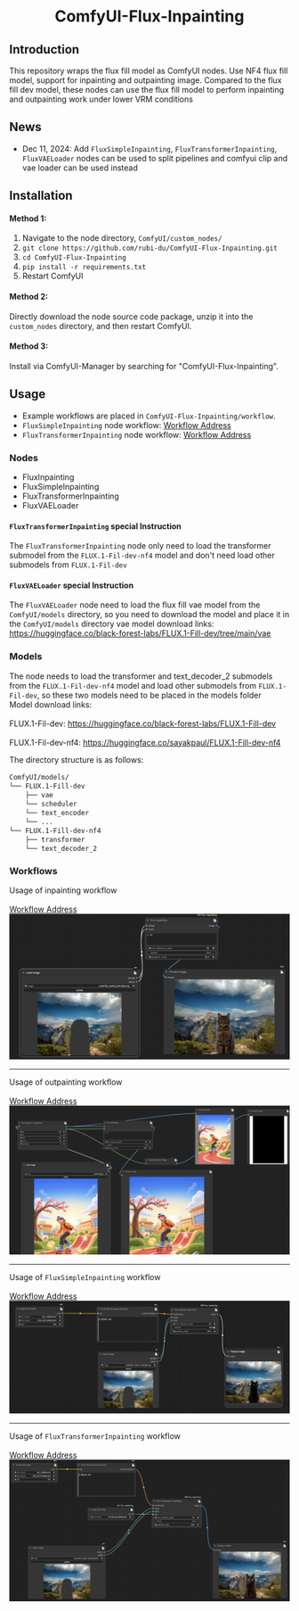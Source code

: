 <h1 align="center">ComfyUI-Flux-Inpainting</h1>  

  
## Introduction  
This repository wraps the flux fill model as ComfyUI nodes. Use NF4 flux fill model, support for inpainting and outpainting image. Compared to the flux fill dev model, these nodes can use the flux fill model to perform inpainting and outpainting work under lower VRM conditions<br>  

## News
- Dec 11, 2024: Add `FluxSimpleInpainting`, `FluxTransformerInpainting`, `FluxVAELoader` nodes can be used to split pipelines and comfyui clip and vae loader can be used instead<br>

## Installation   
  
#### Method 1:  
  
1. Navigate to the node directory, `ComfyUI/custom_nodes/`  
2. `git clone https://github.com/rubi-du/ComfyUI-Flux-Inpainting.git`  
3. `cd ComfyUI-Flux-Inpainting`  
4. `pip install -r requirements.txt`  
5. Restart ComfyUI  
  
#### Method 2:  
Directly download the node source code package, unzip it into the `custom_nodes` directory, and then restart ComfyUI.  
  
#### Method 3:  
Install via ComfyUI-Manager by searching for "ComfyUI-Flux-Inpainting".  
  
## Usage  
- Example workflows are placed in `ComfyUI-Flux-Inpainting/workflow`.
- `FluxSimpleInpainting` node workflow: [Workflow Address](./workflow/FluxSimpleInpainting.json)  
- `FluxTransformerInpainting` node workflow: [Workflow Address](./workflow/FluxTransformerInpainting.json)  


### Nodes
- FluxInpainting
- FluxSimpleInpainting
- FluxTransformerInpainting
- FluxVAELoader

#### `FluxTransformerInpainting` special Instruction
The `FluxTransformerInpainting` node only need to load the transformer submodel from the `FLUX.1-Fil-dev-nf4` model and don't need load other submodels from `FLUX.1-Fil-dev`

#### `FluxVAELoader` special Instruction
The `FluxVAELoader` node  need to load the flux fill vae model from the `ComfyUI/models` directory, so you need to download the model and place it in the `ComfyUI/models` directory
vae model download links: https://huggingface.co/black-forest-labs/FLUX.1-Fill-dev/tree/main/vae<br/>  
  
### Models
The node needs to load the transformer and text_decoder_2 submodels from the `FLUX.1-Fil-dev-nf4` model and load other submodels from `FLUX.1-Fil-dev`, so these two models need to be placed in the models folder
<br/>
Model download links:<br/>  
FLUX.1-Fil-dev: https://huggingface.co/black-forest-labs/FLUX.1-Fill-dev<br/>  
FLUX.1-Fil-dev-nf4: https://huggingface.co/sayakpaul/FLUX.1-Fill-dev-nf4<br/> 

The directory structure is as follows:<br/>  
```
ComfyUI/models/
└── FLUX.1-Fill-dev
    ├── vae
    └── scheduler
    └── text_encoder
    └── ...
└── FLUX.1-Fill-dev-nf4
    ├── transformer
    └── text_decoder_2
```

### Workflows 
Usage of inpainting workflow<br/>  
[Workflow Address](./workflow/inpainting.json)  
![plot](./assets/inpainting.png)  
  
___  
Usage of outpainting workflow<br/>  
[Workflow Address](./workflow/outpainting.json)  
![plot](./assets/outpainting.png)  

___  
Usage of `FluxSimpleInpainting` workflow<br/>  
[Workflow Address](./workflow/FluxSimpleInpainting.json)  
![plot](./assets/FluxSimpleInpainting.png)  

___  
Usage of `FluxTransformerInpainting` workflow<br/>  
[Workflow Address](./workflow/FluxTransformerInpainting.json)  
![plot](./assets/FluxTransformerInpainting.png)  